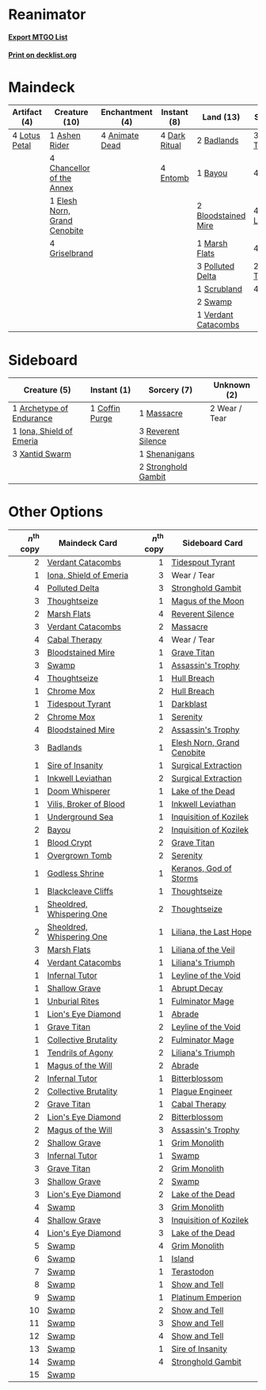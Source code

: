 # Reanimator

#### [Export MTGO List](../collection/Reanimator/Reanimator.txt)
#### [Print on decklist.org](http://decklist.org/?deckmain=4%09Animate%20Dead%0A1%09Ashen%20Rider%0A2%09Badlands%0A1%09Bayou%0A2%09Bloodstained%20Mire%0A3%09Cabal%20Therapy%0A4%09Chancellor%20of%20the%20Annex%0A4%09Dark%20Ritual%0A1%09Elesh%20Norn,%20Grand%20Cenobite%0A4%09Entomb%0A4%09Exhume%0A4%09Faithless%20Looting%0A4%09Griselbrand%0A4%09Lotus%20Petal%0A1%09Marsh%20Flats%0A3%09Polluted%20Delta%0A4%09Reanimate%0A1%09Scrubland%0A2%09Swamp%0A2%09Thoughtseize%0A4%09Unmask%0A1%09Verdant%20Catacombs&deckside=1%09Archetype%20of%20Endurance%0A1%09Coffin%20Purge%0A1%09Iona,%20Shield%20of%20Emeria%0A1%09Massacre%0A3%09Reverent%20Silence%0A1%09Shenanigans%0A2%09Stronghold%20Gambit%0A2%09Wear%20/%20Tear%0A3%09Xantid%20Swarm)
# Maindeck

|                                      Artifact (4)                                      |                                             Creature (10)                                             |                                   Enchantment (4)                                    |                                     Instant (8)                                     |                                          Land (13)                                           |                                         Sorcery (21)                                         |
|----------------------------------------------------------------------------------------|-------------------------------------------------------------------------------------------------------|--------------------------------------------------------------------------------------|-------------------------------------------------------------------------------------|----------------------------------------------------------------------------------------------|----------------------------------------------------------------------------------------------|
|4 [Lotus Petal](http://gatherer.wizards.com/Pages/Card/Details.aspx?multiverseid=420602)|1 [Ashen Rider](http://gatherer.wizards.com/Pages/Card/Details.aspx?multiverseid=373689)               |4 [Animate Dead](http://gatherer.wizards.com/Pages/Card/Details.aspx?multiverseid=645)|4 [Dark Ritual](http://gatherer.wizards.com/Pages/Card/Details.aspx?multiverseid=651)|2 [Badlands](http://gatherer.wizards.com/Pages/Card/Details.aspx?multiverseid=878)            |3 [Cabal Therapy](http://gatherer.wizards.com/Pages/Card/Details.aspx?multiverseid=413625)    |
|                                                                                        |4 [Chancellor of the Annex](http://gatherer.wizards.com/Pages/Card/Details.aspx?multiverseid=218083)   |                                                                                      |4 [Entomb](http://gatherer.wizards.com/Pages/Card/Details.aspx?multiverseid=413629)  |1 [Bayou](http://gatherer.wizards.com/Pages/Card/Details.aspx?multiverseid=879)               |4 [Exhume](http://gatherer.wizards.com/Pages/Card/Details.aspx?multiverseid=21153)            |
|                                                                                        |1 [Elesh Norn, Grand Cenobite](http://gatherer.wizards.com/Pages/Card/Details.aspx?multiverseid=438584)|                                                                                      |                                                                                     |2 [Bloodstained Mire](http://gatherer.wizards.com/Pages/Card/Details.aspx?multiverseid=405094)|4 [Faithless Looting](http://gatherer.wizards.com/Pages/Card/Details.aspx?multiverseid=389512)|
|                                                                                        |4 [Griselbrand](http://gatherer.wizards.com/Pages/Card/Details.aspx?multiverseid=239995)               |                                                                                      |                                                                                     |1 [Marsh Flats](http://gatherer.wizards.com/Pages/Card/Details.aspx?multiverseid=405101)      |4 [Reanimate](http://gatherer.wizards.com/Pages/Card/Details.aspx?multiverseid=220576)        |
|                                                                                        |                                                                                                       |                                                                                      |                                                                                     |3 [Polluted Delta](http://gatherer.wizards.com/Pages/Card/Details.aspx?multiverseid=405104)   |2 [Thoughtseize](http://gatherer.wizards.com/Pages/Card/Details.aspx?multiverseid=438676)     |
|                                                                                        |                                                                                                       |                                                                                      |                                                                                     |1 [Scrubland](http://gatherer.wizards.com/Pages/Card/Details.aspx?multiverseid=882)           |4 [Unmask](http://gatherer.wizards.com/Pages/Card/Details.aspx?multiverseid=19829)            |
|                                                                                        |                                                                                                       |                                                                                      |                                                                                     |2 [Swamp](http://gatherer.wizards.com/Pages/Card/Details.aspx?multiverseid=439858)            |                                                                                              |
|                                                                                        |                                                                                                       |                                                                                      |                                                                                     |1 [Verdant Catacombs](http://gatherer.wizards.com/Pages/Card/Details.aspx?multiverseid=405113)|                                                                                              |


# Sideboard

|                                           Creature (5)                                            |                                      Instant (1)                                       |                                         Sorcery (7)                                         | Unknown (2) |
|---------------------------------------------------------------------------------------------------|----------------------------------------------------------------------------------------|---------------------------------------------------------------------------------------------|-------------|
|1 [Archetype of Endurance](http://gatherer.wizards.com/Pages/Card/Details.aspx?multiverseid=378488)|1 [Coffin Purge](http://gatherer.wizards.com/Pages/Card/Details.aspx?multiverseid=30762)|1 [Massacre](http://gatherer.wizards.com/Pages/Card/Details.aspx?multiverseid=21324)         |2 Wear / Tear|
|1 [Iona, Shield of Emeria](http://gatherer.wizards.com/Pages/Card/Details.aspx?multiverseid=397800)|                                                                                        |3 [Reverent Silence](http://gatherer.wizards.com/Pages/Card/Details.aspx?multiverseid=22316) |             |
|3 [Xantid Swarm](http://gatherer.wizards.com/Pages/Card/Details.aspx?multiverseid=413735)          |                                                                                        |1 [Shenanigans](http://gatherer.wizards.com/Pages/Card/Details.aspx?multiverseid=464095)     |             |
|                                                                                                   |                                                                                        |2 [Stronghold Gambit](http://gatherer.wizards.com/Pages/Card/Details.aspx?multiverseid=21357)|             |


# Other Options

|*n*<sup>th</sup> copy|                                           Maindeck Card                                            |*n*<sup>th</sup> copy|                                           Sideboard Card                                            |
|--------------------:|----------------------------------------------------------------------------------------------------|--------------------:|-----------------------------------------------------------------------------------------------------|
|                    2|[Verdant Catacombs](http://gatherer.wizards.com/Pages/Card/Details.aspx?multiverseid=405113)        |                    1|[Tidespout Tyrant](http://gatherer.wizards.com/Pages/Card/Details.aspx?multiverseid=446102)          |
|                    1|[Iona, Shield of Emeria](http://gatherer.wizards.com/Pages/Card/Details.aspx?multiverseid=397800)   |                    3|Wear / Tear                                                                                          |
|                    4|[Polluted Delta](http://gatherer.wizards.com/Pages/Card/Details.aspx?multiverseid=405104)           |                    3|[Stronghold Gambit](http://gatherer.wizards.com/Pages/Card/Details.aspx?multiverseid=21357)          |
|                    3|[Thoughtseize](http://gatherer.wizards.com/Pages/Card/Details.aspx?multiverseid=438676)             |                    1|[Magus of the Moon](http://gatherer.wizards.com/Pages/Card/Details.aspx?multiverseid=136152)         |
|                    2|[Marsh Flats](http://gatherer.wizards.com/Pages/Card/Details.aspx?multiverseid=405101)              |                    4|[Reverent Silence](http://gatherer.wizards.com/Pages/Card/Details.aspx?multiverseid=22316)           |
|                    3|[Verdant Catacombs](http://gatherer.wizards.com/Pages/Card/Details.aspx?multiverseid=405113)        |                    2|[Massacre](http://gatherer.wizards.com/Pages/Card/Details.aspx?multiverseid=21324)                   |
|                    4|[Cabal Therapy](http://gatherer.wizards.com/Pages/Card/Details.aspx?multiverseid=413625)            |                    4|Wear / Tear                                                                                          |
|                    3|[Bloodstained Mire](http://gatherer.wizards.com/Pages/Card/Details.aspx?multiverseid=405094)        |                    1|[Grave Titan](http://gatherer.wizards.com/Pages/Card/Details.aspx?multiverseid=389540)               |
|                    3|[Swamp](http://gatherer.wizards.com/Pages/Card/Details.aspx?multiverseid=439858)                    |                    1|[Assassin's Trophy](http://gatherer.wizards.com/Pages/Card/Details.aspx?multiverseid=452902)         |
|                    4|[Thoughtseize](http://gatherer.wizards.com/Pages/Card/Details.aspx?multiverseid=438676)             |                    1|[Hull Breach](http://gatherer.wizards.com/Pages/Card/Details.aspx?multiverseid=376367)               |
|                    1|[Chrome Mox](http://gatherer.wizards.com/Pages/Card/Details.aspx?multiverseid=413761)               |                    2|[Hull Breach](http://gatherer.wizards.com/Pages/Card/Details.aspx?multiverseid=376367)               |
|                    1|[Tidespout Tyrant](http://gatherer.wizards.com/Pages/Card/Details.aspx?multiverseid=446102)         |                    1|[Darkblast](http://gatherer.wizards.com/Pages/Card/Details.aspx?multiverseid=456055)                 |
|                    2|[Chrome Mox](http://gatherer.wizards.com/Pages/Card/Details.aspx?multiverseid=413761)               |                    1|[Serenity](http://gatherer.wizards.com/Pages/Card/Details.aspx?multiverseid=15360)                   |
|                    4|[Bloodstained Mire](http://gatherer.wizards.com/Pages/Card/Details.aspx?multiverseid=405094)        |                    2|[Assassin's Trophy](http://gatherer.wizards.com/Pages/Card/Details.aspx?multiverseid=452902)         |
|                    3|[Badlands](http://gatherer.wizards.com/Pages/Card/Details.aspx?multiverseid=878)                    |                    1|[Elesh Norn, Grand Cenobite](http://gatherer.wizards.com/Pages/Card/Details.aspx?multiverseid=438584)|
|                    1|[Sire of Insanity](http://gatherer.wizards.com/Pages/Card/Details.aspx?multiverseid=369068)         |                    1|[Surgical Extraction](http://gatherer.wizards.com/Pages/Card/Details.aspx?multiverseid=397706)       |
|                    1|[Inkwell Leviathan](http://gatherer.wizards.com/Pages/Card/Details.aspx?multiverseid=451046)        |                    2|[Surgical Extraction](http://gatherer.wizards.com/Pages/Card/Details.aspx?multiverseid=397706)       |
|                    1|[Doom Whisperer](http://gatherer.wizards.com/Pages/Card/Details.aspx?multiverseid=452819)           |                    1|[Lake of the Dead](http://gatherer.wizards.com/Pages/Card/Details.aspx?multiverseid=3234)            |
|                    1|[Vilis, Broker of Blood](http://gatherer.wizards.com/Pages/Card/Details.aspx?multiverseid=466876)   |                    1|[Inkwell Leviathan](http://gatherer.wizards.com/Pages/Card/Details.aspx?multiverseid=451046)         |
|                    1|[Underground Sea](http://gatherer.wizards.com/Pages/Card/Details.aspx?multiverseid=886)             |                    1|[Inquisition of Kozilek](http://gatherer.wizards.com/Pages/Card/Details.aspx?multiverseid=416897)    |
|                    2|[Bayou](http://gatherer.wizards.com/Pages/Card/Details.aspx?multiverseid=879)                       |                    2|[Inquisition of Kozilek](http://gatherer.wizards.com/Pages/Card/Details.aspx?multiverseid=416897)    |
|                    1|[Blood Crypt](http://gatherer.wizards.com/Pages/Card/Details.aspx?multiverseid=97102)               |                    2|[Grave Titan](http://gatherer.wizards.com/Pages/Card/Details.aspx?multiverseid=389540)               |
|                    1|[Overgrown Tomb](http://gatherer.wizards.com/Pages/Card/Details.aspx?multiverseid=405103)           |                    2|[Serenity](http://gatherer.wizards.com/Pages/Card/Details.aspx?multiverseid=15360)                   |
|                    1|[Godless Shrine](http://gatherer.wizards.com/Pages/Card/Details.aspx?multiverseid=405099)           |                    1|[Keranos, God of Storms](http://gatherer.wizards.com/Pages/Card/Details.aspx?multiverseid=380442)    |
|                    1|[Blackcleave Cliffs](http://gatherer.wizards.com/Pages/Card/Details.aspx?multiverseid=209401)       |                    1|[Thoughtseize](http://gatherer.wizards.com/Pages/Card/Details.aspx?multiverseid=438676)              |
|                    1|[Sheoldred, Whispering One](http://gatherer.wizards.com/Pages/Card/Details.aspx?multiverseid=438674)|                    2|[Thoughtseize](http://gatherer.wizards.com/Pages/Card/Details.aspx?multiverseid=438676)              |
|                    2|[Sheoldred, Whispering One](http://gatherer.wizards.com/Pages/Card/Details.aspx?multiverseid=438674)|                    1|[Liliana, the Last Hope](http://gatherer.wizards.com/Pages/Card/Details.aspx?multiverseid=414388)    |
|                    3|[Marsh Flats](http://gatherer.wizards.com/Pages/Card/Details.aspx?multiverseid=405101)              |                    1|[Liliana of the Veil](http://gatherer.wizards.com/Pages/Card/Details.aspx?multiverseid=235597)       |
|                    4|[Verdant Catacombs](http://gatherer.wizards.com/Pages/Card/Details.aspx?multiverseid=405113)        |                    1|[Liliana's Triumph](http://gatherer.wizards.com/Pages/Card/Details.aspx?multiverseid=461025)         |
|                    1|[Infernal Tutor](http://gatherer.wizards.com/Pages/Card/Details.aspx?multiverseid=107308)           |                    1|[Leyline of the Void](http://gatherer.wizards.com/Pages/Card/Details.aspx?multiverseid=107682)       |
|                    1|[Shallow Grave](http://gatherer.wizards.com/Pages/Card/Details.aspx?multiverseid=3310)              |                    1|[Abrupt Decay](http://gatherer.wizards.com/Pages/Card/Details.aspx?multiverseid=456061)              |
|                    1|[Unburial Rites](http://gatherer.wizards.com/Pages/Card/Details.aspx?multiverseid=227087)           |                    1|[Fulminator Mage](http://gatherer.wizards.com/Pages/Card/Details.aspx?multiverseid=397686)           |
|                    1|[Lion's Eye Diamond](http://gatherer.wizards.com/Pages/Card/Details.aspx?multiverseid=3255)         |                    1|[Abrade](http://gatherer.wizards.com/Pages/Card/Details.aspx?multiverseid=430772)                    |
|                    1|[Grave Titan](http://gatherer.wizards.com/Pages/Card/Details.aspx?multiverseid=389540)              |                    2|[Leyline of the Void](http://gatherer.wizards.com/Pages/Card/Details.aspx?multiverseid=107682)       |
|                    1|[Collective Brutality](http://gatherer.wizards.com/Pages/Card/Details.aspx?multiverseid=414380)     |                    2|[Fulminator Mage](http://gatherer.wizards.com/Pages/Card/Details.aspx?multiverseid=397686)           |
|                    1|[Tendrils of Agony](http://gatherer.wizards.com/Pages/Card/Details.aspx?multiverseid=45842)         |                    2|[Liliana's Triumph](http://gatherer.wizards.com/Pages/Card/Details.aspx?multiverseid=461025)         |
|                    1|[Magus of the Will](http://gatherer.wizards.com/Pages/Card/Details.aspx?multiverseid=420631)        |                    2|[Abrade](http://gatherer.wizards.com/Pages/Card/Details.aspx?multiverseid=430772)                    |
|                    2|[Infernal Tutor](http://gatherer.wizards.com/Pages/Card/Details.aspx?multiverseid=107308)           |                    1|[Bitterblossom](http://gatherer.wizards.com/Pages/Card/Details.aspx?multiverseid=397701)             |
|                    2|[Collective Brutality](http://gatherer.wizards.com/Pages/Card/Details.aspx?multiverseid=414380)     |                    1|[Plague Engineer](http://gatherer.wizards.com/Pages/Card/Details.aspx?multiverseid=464049)           |
|                    2|[Grave Titan](http://gatherer.wizards.com/Pages/Card/Details.aspx?multiverseid=389540)              |                    1|[Cabal Therapy](http://gatherer.wizards.com/Pages/Card/Details.aspx?multiverseid=413625)             |
|                    2|[Lion's Eye Diamond](http://gatherer.wizards.com/Pages/Card/Details.aspx?multiverseid=3255)         |                    2|[Bitterblossom](http://gatherer.wizards.com/Pages/Card/Details.aspx?multiverseid=397701)             |
|                    2|[Magus of the Will](http://gatherer.wizards.com/Pages/Card/Details.aspx?multiverseid=420631)        |                    3|[Assassin's Trophy](http://gatherer.wizards.com/Pages/Card/Details.aspx?multiverseid=452902)         |
|                    2|[Shallow Grave](http://gatherer.wizards.com/Pages/Card/Details.aspx?multiverseid=3310)              |                    1|[Grim Monolith](http://gatherer.wizards.com/Pages/Card/Details.aspx?multiverseid=12626)              |
|                    3|[Infernal Tutor](http://gatherer.wizards.com/Pages/Card/Details.aspx?multiverseid=107308)           |                    1|[Swamp](http://gatherer.wizards.com/Pages/Card/Details.aspx?multiverseid=439858)                     |
|                    3|[Grave Titan](http://gatherer.wizards.com/Pages/Card/Details.aspx?multiverseid=389540)              |                    2|[Grim Monolith](http://gatherer.wizards.com/Pages/Card/Details.aspx?multiverseid=12626)              |
|                    3|[Shallow Grave](http://gatherer.wizards.com/Pages/Card/Details.aspx?multiverseid=3310)              |                    2|[Swamp](http://gatherer.wizards.com/Pages/Card/Details.aspx?multiverseid=439858)                     |
|                    3|[Lion's Eye Diamond](http://gatherer.wizards.com/Pages/Card/Details.aspx?multiverseid=3255)         |                    2|[Lake of the Dead](http://gatherer.wizards.com/Pages/Card/Details.aspx?multiverseid=3234)            |
|                    4|[Swamp](http://gatherer.wizards.com/Pages/Card/Details.aspx?multiverseid=439858)                    |                    3|[Grim Monolith](http://gatherer.wizards.com/Pages/Card/Details.aspx?multiverseid=12626)              |
|                    4|[Shallow Grave](http://gatherer.wizards.com/Pages/Card/Details.aspx?multiverseid=3310)              |                    3|[Inquisition of Kozilek](http://gatherer.wizards.com/Pages/Card/Details.aspx?multiverseid=416897)    |
|                    4|[Lion's Eye Diamond](http://gatherer.wizards.com/Pages/Card/Details.aspx?multiverseid=3255)         |                    3|[Lake of the Dead](http://gatherer.wizards.com/Pages/Card/Details.aspx?multiverseid=3234)            |
|                    5|[Swamp](http://gatherer.wizards.com/Pages/Card/Details.aspx?multiverseid=439858)                    |                    4|[Grim Monolith](http://gatherer.wizards.com/Pages/Card/Details.aspx?multiverseid=12626)              |
|                    6|[Swamp](http://gatherer.wizards.com/Pages/Card/Details.aspx?multiverseid=439858)                    |                    1|[Island](http://gatherer.wizards.com/Pages/Card/Details.aspx?multiverseid=439857)                    |
|                    7|[Swamp](http://gatherer.wizards.com/Pages/Card/Details.aspx?multiverseid=439858)                    |                    1|[Terastodon](http://gatherer.wizards.com/Pages/Card/Details.aspx?multiverseid=389715)                |
|                    8|[Swamp](http://gatherer.wizards.com/Pages/Card/Details.aspx?multiverseid=439858)                    |                    1|[Show and Tell](http://gatherer.wizards.com/Pages/Card/Details.aspx?multiverseid=416878)             |
|                    9|[Swamp](http://gatherer.wizards.com/Pages/Card/Details.aspx?multiverseid=439858)                    |                    1|[Platinum Emperion](http://gatherer.wizards.com/Pages/Card/Details.aspx?multiverseid=457134)         |
|                   10|[Swamp](http://gatherer.wizards.com/Pages/Card/Details.aspx?multiverseid=439858)                    |                    2|[Show and Tell](http://gatherer.wizards.com/Pages/Card/Details.aspx?multiverseid=416878)             |
|                   11|[Swamp](http://gatherer.wizards.com/Pages/Card/Details.aspx?multiverseid=439858)                    |                    3|[Show and Tell](http://gatherer.wizards.com/Pages/Card/Details.aspx?multiverseid=416878)             |
|                   12|[Swamp](http://gatherer.wizards.com/Pages/Card/Details.aspx?multiverseid=439858)                    |                    4|[Show and Tell](http://gatherer.wizards.com/Pages/Card/Details.aspx?multiverseid=416878)             |
|                   13|[Swamp](http://gatherer.wizards.com/Pages/Card/Details.aspx?multiverseid=439858)                    |                    1|[Sire of Insanity](http://gatherer.wizards.com/Pages/Card/Details.aspx?multiverseid=369068)          |
|                   14|[Swamp](http://gatherer.wizards.com/Pages/Card/Details.aspx?multiverseid=439858)                    |                    4|[Stronghold Gambit](http://gatherer.wizards.com/Pages/Card/Details.aspx?multiverseid=21357)          |
|                   15|[Swamp](http://gatherer.wizards.com/Pages/Card/Details.aspx?multiverseid=439858)                    |                     |                                                                                                     |

